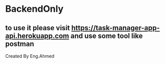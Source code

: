 # BackendOnly

## to use it please visit  https://task-manager-app-api.herokuapp.com and use some tool like postman 

Created By Eng.Ahmed 
